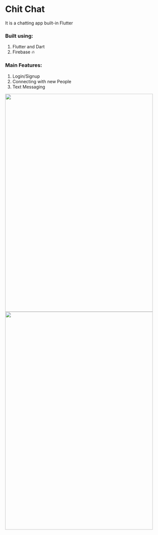 # Chit Chat 

It is a chatting app built-in Flutter

### Built using:
1. Flutter and Dart
2. Firebase 🔥

### Main Features:
1. Login/Signup
2. Connecting with new People
3. Text Messaging

<img src="https://i.ibb.co/T0yTnxM/Screenshot-20201106-214052.png" width="475" height="700"/>
<img src="https://i.ibb.co/StrX6Vj/Screenshot-20201106-214110.png" width="475" height="700"/>
